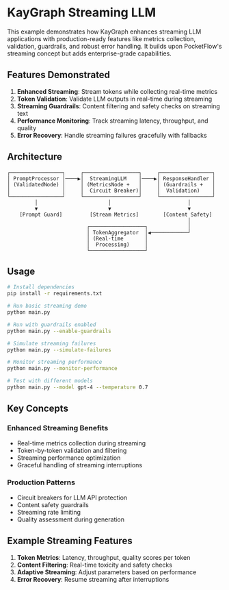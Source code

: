 # KayGraph Streaming LLM

This example demonstrates how KayGraph enhances streaming LLM applications with production-ready features like metrics collection, validation, guardrails, and robust error handling. It builds upon PocketFlow's streaming concept but adds enterprise-grade capabilities.

## Features Demonstrated

1. **Enhanced Streaming**: Stream tokens while collecting real-time metrics
2. **Token Validation**: Validate LLM outputs in real-time during streaming
3. **Streaming Guardrails**: Content filtering and safety checks on streaming text
4. **Performance Monitoring**: Track streaming latency, throughput, and quality
5. **Error Recovery**: Handle streaming failures gracefully with fallbacks

## Architecture

```
┌─────────────────┐     ┌──────────────────┐     ┌─────────────────┐
│ PromptProcessor │────▶│  StreamingLLM    │────▶│ ResponseHandler │
│ (ValidatedNode) │     │ (MetricsNode +   │     │ (Guardrails +   │
│                 │     │  Circuit Breaker)│     │  Validation)    │
└─────────────────┘     └──────────────────┘     └─────────────────┘
         │                       │                         │
         ▼                       ▼                         ▼
    [Prompt Guard]         [Stream Metrics]        [Content Safety]
                                                           │
                          ┌──────────────────┐             │
                          │ TokenAggregator  │◀────────────┘
                          │ (Real-time       │
                          │  Processing)     │
                          └──────────────────┘
```

## Usage

```bash
# Install dependencies  
pip install -r requirements.txt

# Run basic streaming demo
python main.py

# Run with guardrails enabled
python main.py --enable-guardrails

# Simulate streaming failures
python main.py --simulate-failures

# Monitor streaming performance
python main.py --monitor-performance

# Test with different models
python main.py --model gpt-4 --temperature 0.7
```

## Key Concepts

### Enhanced Streaming Benefits
- Real-time metrics collection during streaming
- Token-by-token validation and filtering
- Streaming performance optimization
- Graceful handling of streaming interruptions

### Production Patterns
- Circuit breakers for LLM API protection
- Content safety guardrails
- Streaming rate limiting
- Quality assessment during generation

## Example Streaming Features

1. **Token Metrics**: Latency, throughput, quality scores per token
2. **Content Filtering**: Real-time toxicity and safety checks
3. **Adaptive Streaming**: Adjust parameters based on performance
4. **Error Recovery**: Resume streaming after interruptions